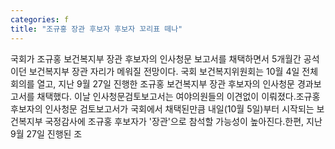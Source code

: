 ```yaml
---
categories: f
title: "조규홍 장관 후보자 후보자 꼬리표 떼나"
---
```

국회가 조규홍 보건복지부 장관 후보자의 인사청문 보고서를 채택하면서 5개월간 공석이던 보건복지부 장관 자리가 메워질 전망이다. 국회 보건복지위원회는 10월 4일 전체회의를 열고, 지난 9월 27일 진행한 조규홍 보건복지부 장관 후보자의 인사청문 경과보고서를 채택했다. 이날 인사청문검토보고서는 여야의원들의 이견없이 이뤄졌다.조규홍 후보자의 인사청문 검토보고서가 국회에서 채택된만큼 내일(10월 5일)부터 시작되는 보건복지부 국정감사에 조규홍 후보자가 &#39;장관&#39;으로 참석할 가능성이 높아진다.한편, 지난 9월 27일 진행된 조